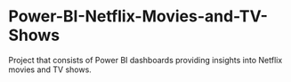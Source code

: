 # Power-BI-Netflix-Movies-and-TV-Shows
Project that consists of Power BI dashboards providing insights into Netflix movies and TV shows.
